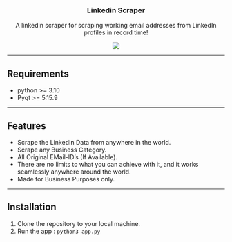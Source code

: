 <h3 align="center">Linkedin Scraper</h3>
<div align="center">
<p align="center">
A linkedin scraper for scraping working email addresses from LinkedIn profiles in record time!
</p>
<img src='https://github.com/user-attachments/assets/475f9c03-65c1-42b8-ab5d-f020b6a80860'/>	

</div>

---
## Requirements

-   python >= 3.10
-   Pyqt >= 5.15.9

---
## Features

-   Scrape the LinkedIn Data from anywhere in the world.
-   Scrape any Business Category.
-   All Original EMail-ID’s (If Available).
-   There are no limits to what you can achieve with it, and it works seamlessly anywhere around the world.
- Made for Business Purposes only.

---
## Installation

1.  Clone the repository to your local machine.
2.  Run the app : `python3 app.py`
